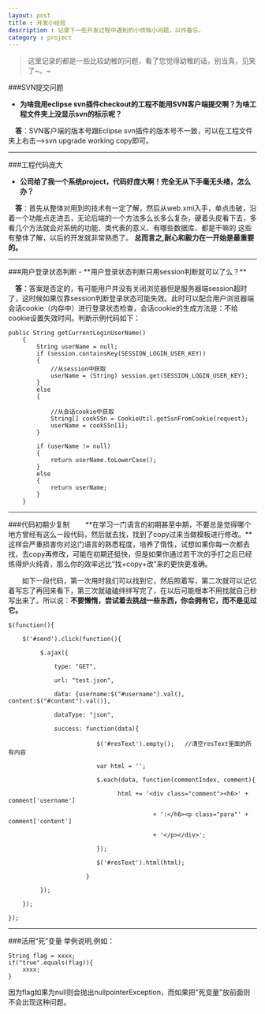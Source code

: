 ```yaml
---
layout: post
title : 开发小经验
description : 记录下一些开发过程中遇到的小烦恼小问题，以作备忘。
category : project
---
```



> 这里记录的都是一些比较幼稚的问题，看了您觉得幼稚的话，别当真，见笑了~。~   
> 

###SVN提交问题


- **为啥我用eclipse svn插件checkout的工程不能用SVN客户端提交啊？为啥工程文件夹上没显示svn的标示呢？**  

　**答**：SVN客户端的版本号跟Eclipse svn插件的版本号不一致，可以在工程文件夹上右击-->svn upgrade working copy即可。
<hr/>

###工程代码庞大
- **公司给了我一个系统project，代码好庞大啊！完全无从下手毫无头绪，怎么办？**

　**答**：首先从整体对用到的技术有一定了解，然后从web.xml入手，单点击破，沿着一个功能点走进去，无论后端的一个方法多么长多么复杂，硬着头皮看下去，多看几个方法就会对系统的功能、类代表的意义、有哪些数据库、都是干嘛的 这些有整体了解，以后的开发就非常熟悉了。 **总而言之,耐心和毅力在一开始是最重要的。**
<hr/>
###用户登录状态判断
- **用户登录状态判断只用session判断就可以了么？**

　**答**：答案是否定的，有可能用户并没有关闭浏览器但是服务器端session超时了，这时候如果仅靠session判断登录状态可能失效。此时可以配合用户浏览器端会话cookie（内存中）进行登录状态检查，会话cookie的生成方法是：不给cookie设置失效时间。判断示例代码如下：

	public String getCurrentLoginUserName()
		{
			String userName = null;
			if (session.containsKey(SESSION_LOGIN_USER_KEY))
			{
				//从session中获取
				userName = (String) session.get(SESSION_LOGIN_USER_KEY);
			}
			else
			{
	
				//从会话cookie中获取
				String[] cookSSn = CookieUtil.getSsnFromCookie(request);
				userName = cookSSn[1];
			}
	
			if (userName != null)
			{
				return userName.toLowerCase();
			}
			else
			{
				return userName;
			}
		}
<hr/>

###代码初期少复制
　　**在学习一门语言的初期甚至中期，不要总是觉得哪个地方曾经有这么一段代码，然后就去找，找到了copy过来当做模板进行修改。**这样会严重损害你对这门语言的熟悉程度，培养了惰性，试想如果你每一次都去找，去copy再修改，可能在初期还挺快，但是如果你通过若干次的手打之后已经练得炉火纯青，那么你的效率远比“找+copy+改”来的更快更准确。  

　　如下一段代码，第一次用时我们可以找到它，然后照着写，第二次就可以记忆着写忘了再回来看下，第三次就磕磕绊绊写完了，在以后可能根本不用找就自己秒写出来了。所以说：**不要懒惰，尝试着去挑战一些东西，你会拥有它，而不是见过它。**

	$(function(){
	
	    $('#send').click(function(){
	
	         $.ajax({
	
	             type: "GET",
	
	             url: "test.json",
	
	             data: {username:$("#username").val(), content:$("#content").val()},
	
	             dataType: "json",
	
	             success: function(data){
	
	                         $('#resText').empty();   //清空resText里面的所有内容
	
	                         var html = ''; 
	
	                         $.each(data, function(commentIndex, comment){
	
	                               html += '<div class="comment"><h6>' + comment['username']
	
	                                         + ':</h6><p class="para"' + comment['content']
	
	                                         + '</p></div>';
	
	                         });
	
	                         $('#resText').html(html);
	
	                      }
	
	         });
	
	    });
	
	});
<hr>

###活用“死”变量
举例说明,例如：

	String flag = xxxx;
	if("true".equals(flag)){
		xxxx;
	}
因为flag如果为null则会抛出nullpointerException，而如果把"死变量"放前面则不会出现这种问题。